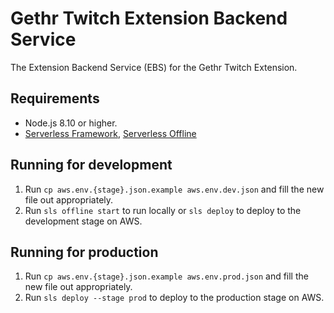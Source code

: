 # Gethr Twitch Extension Backend Service
The Extension Backend Service (EBS) for the Gethr Twitch Extension.

## Requirements
- Node.js 8.10 or higher.
- [Serverless Framework](https://serverless.com/framework), [Serverless Offline](https://www.npmjs.com/package/serverless-offline)

## Running for development

1. Run `cp aws.env.{stage}.json.example aws.env.dev.json` and fill the new file out appropriately.
2. Run `sls offline start` to run locally or `sls deploy` to deploy to the development stage on AWS.

## Running for production

1. Run `cp aws.env.{stage}.json.example aws.env.prod.json` and fill the new file out appropriately.
2. Run `sls deploy --stage prod` to deploy to the production stage on AWS.
